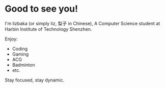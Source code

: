 # Good to see you!

I'm lizbaka (or simply liz, 梨子 in Chinese), A Computer Science student at Harbin Institute of Technology Shenzhen.

Enjoy:

- Coding
- Gaming
- ACG
- Badminton
- etc.

Stay focused, stay dynamic.
